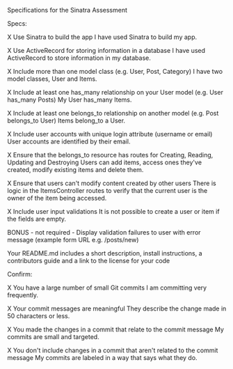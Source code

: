 Specifications for the Sinatra Assessment

Specs:

 X Use Sinatra to build the app
    I have used Sinatra to build my app.

 X Use ActiveRecord for storing information in a database
    I have used ActiveRecord to store information in my database.

 X Include more than one model class (e.g. User, Post, Category)
    I have two model classes, User and Items.

 X Include at least one has_many relationship on your User model (e.g. User has_many Posts)
    My User has_many Items.

 X Include at least one belongs_to relationship on another model (e.g. Post belongs_to User)
    Items belong_to a User.

 X Include user accounts with unique login attribute (username or email)
    User accounts are identified by their email.

 X Ensure that the belongs_to resource has routes for Creating, Reading, Updating and Destroying
    Users can add items, access ones they've created, modify existing items and delete them.

 X Ensure that users can't modify content created by other users
    There is logic in the ItemsController routes to verify that the current user is the owner of the item being accessed.

 X Include user input validations
    It is not possible to create a user or item if the fields are empty.

 BONUS - not required - Display validation failures to user with error message (example form URL e.g. /posts/new)
 
 Your README.md includes a short description, install instructions, a contributors guide and a link to the license for your code

Confirm:

 X You have a large number of small Git commits
    I am committing very frequently.

 X Your commit messages are meaningful
    They describe the change made in 50 characters or less.

 X You made the changes in a commit that relate to the commit message
    My commits are small and targeted.

 X You don't include changes in a commit that aren't related to the commit message
    My commits are labeled in a way that says what they do.
